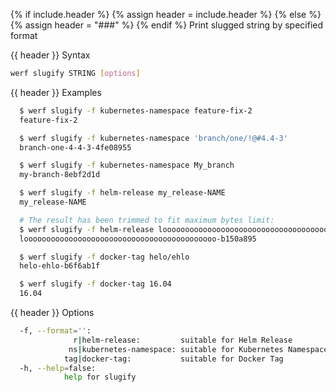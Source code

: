 {% if include.header %}
{% assign header = include.header %}
{% else %}
{% assign header = "###" %}
{% endif %}
Print slugged string by specified format

{{ header }} Syntax

```bash
werf slugify STRING [options]
```

{{ header }} Examples

```bash
  $ werf slugify -f kubernetes-namespace feature-fix-2
  feature-fix-2

  $ werf slugify -f kubernetes-namespace 'branch/one/!@#4.4-3'
  branch-one-4-4-3-4fe08955

  $ werf slugify -f kubernetes-namespace My_branch
  my-branch-8ebf2d1d

  $ werf slugify -f helm-release my_release-NAME
  my_release-NAME

  # The result has been trimmed to fit maximum bytes limit:
  $ werf slugify -f helm-release looooooooooooooooooooooooooooooooooooooooooong_string
  looooooooooooooooooooooooooooooooooooooooooo-b150a895

  $ werf slugify -f docker-tag helo/ehlo
  helo-ehlo-b6f6ab1f

  $ werf slugify -f docker-tag 16.04
  16.04
```

{{ header }} Options

```bash
  -f, --format='':
              r|helm-release:         suitable for Helm Release
             ns|kubernetes-namespace: suitable for Kubernetes Namespace
            tag|docker-tag:           suitable for Docker Tag
  -h, --help=false:
            help for slugify
```

